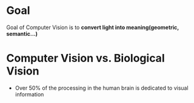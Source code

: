 # Goal
Goal of Computer Vision is to __convert light into meaning(geometric, semantic...)__

# Computer Vision vs. Biological Vision
- Over 50% of the processing in the human brain is dedicated to visual information